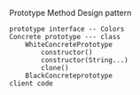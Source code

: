 Prototype Method Design pattern


    prototype interface -- Colors
    Concrete prototype --- class
        WhiteConcretePrototype
            constructor()
            constructor(String...)
            clone()
        BlackConcreteprototype
    client code
